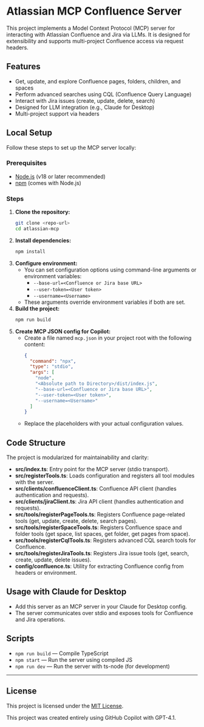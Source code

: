 # Atlassian MCP Confluence Server

This project implements a Model Context Protocol (MCP) server for interacting with Atlassian Confluence and Jira via LLMs. It is designed for extensibility and supports multi-project Confluence access via request headers.

## Features
- Get, update, and explore Confluence pages, folders, children, and spaces
- Perform advanced searches using CQL (Confluence Query Language)
- Interact with Jira issues (create, update, delete, search)
- Designed for LLM integration (e.g., Claude for Desktop)
- Multi-project support via headers

## Local Setup

Follow these steps to set up the MCP server locally:

### Prerequisites
- [Node.js](https://nodejs.org/) (v18 or later recommended)
- [npm](https://www.npmjs.com/) (comes with Node.js)

### Steps
1. **Clone the repository:**
   ```sh
   git clone <repo-url>
   cd atlassian-mcp
   ```
2. **Install dependencies:**
   ```sh
   npm install
   ```
3. **Configure environment:**
   - You can set configuration options using command-line arguments or environment variables:
     - `--base-url=<Confluence or Jira base URL>`
     - `--user-token=<User token>`
     - `--username=<Username>`
   - These arguments override environment variables if both are set.
4. **Build the project:**
   ```sh
   npm run build
   ```
5. **Create MCP JSON config for Copilot:**
   - Create a file named `mcp.json` in your project root with the following content:
     ```json
     {
       "command": "npx",
       "type": "stdio",
       "args": [
         "node",
         "<Absolute path to Directory>/dist/index.js",
         "--base-url=<Confluence or Jira base URL>",
         "--user-token=<User token>",
         "--username=<Username>"
       ]
     }
     ```
   - Replace the placeholders with your actual configuration values.

## Code Structure

The project is modularized for maintainability and clarity:
- **src/index.ts**: Entry point for the MCP server (stdio transport).
- **src/registerTools.ts**: Loads configuration and registers all tool modules with the server.
- **src/clients/confluenceClient.ts**: Confluence API client (handles authentication and requests).
- **src/clients/jiraClient.ts**: Jira API client (handles authentication and requests).
- **src/tools/registerPageTools.ts**: Registers Confluence page-related tools (get, update, create, delete, search pages).
- **src/tools/registerSpaceTools.ts**: Registers Confluence space and folder tools (get space, list spaces, get folder, get pages from space).
- **src/tools/registerCqlTools.ts**: Registers advanced CQL search tools for Confluence.
- **src/tools/registerJiraTools.ts**: Registers Jira issue tools (get, search, create, update, delete issues).
- **config/confluence.ts**: Utility for extracting Confluence config from headers or environment.

## Usage with Claude for Desktop
- Add this server as an MCP server in your Claude for Desktop config.
- The server communicates over stdio and exposes tools for Confluence and Jira operations.

## Scripts
- `npm run build` — Compile TypeScript
- `npm start` — Run the server using compiled JS
- `npm run dev` — Run the server with ts-node (for development)

---

## License

This project is licensed under the [MIT License](./LICENSE).

This project was created entirely using GitHub Copilot with GPT-4.1.

